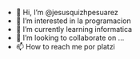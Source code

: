 - 👋 Hi, I’m @jesusquizhpesuarez
- 👀 I’m interested in la programacion
- 🌱 I’m currently learning informatica
- 💞️ I’m looking to collaborate on ...
- 📫 How to reach me por platzi

<!---
jesusquizhpesuarez/jesusquizhpesuarez is a ✨ special ✨ repository because its `README.md` (this file) appears on your GitHub profile.
You can click the Preview link to take a look at your changes.
--->
